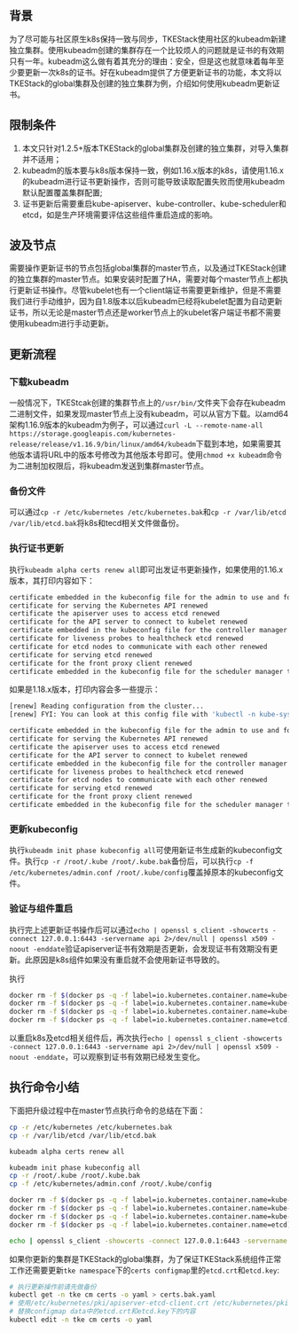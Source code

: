 ## 背景

为了尽可能与社区原生k8s保持一致与同步，TKEStack使用社区的kubeadm新建独立集群。使用kubeadm创建的集群存在一个比较烦人的问题就是证书的有效期只有一年。kubeadm这么做有着其充分的理由：安全，但是这也就意味着每年至少要更新一次k8s的证书。好在kubeadm提供了方便更新证书的功能，本文将以TKEStack的global集群及创建的独立集群为例，介绍如何使用kubeadm更新证书。

## 限制条件

1. 本文只针对1.2.5+版本TKEStack的global集群及创建的独立集群，对导入集群并不适用；
2. kubeadm的版本要与k8s版本保持一致，例如1.16.x版本的k8s，请使用1.16.x的kubeadm进行证书更新操作，否则可能导致读取配置失败而使用kubeadm默认配置覆盖集群配置;
3. 证书更新后需要重启kube-apiserver、kube-controller、kube-scheduler和etcd，如是生产环境需要评估这些组件重启造成的影响。

## 波及节点

需要操作更新证书的节点包括global集群的master节点，以及通过TKEStack创建的独立集群的master节点。如果安装时配置了HA，需要对每个master节点上都执行更新证书操作。尽管kubelet也有一个client端证书需要更新维护，但是不需要我们进行手动维护，因为自1.8版本以后kubeadm已经将kubelet配置为自动更新证书，所以无论是master节点还是worker节点上的kubelet客户端证书都不需要使用kubeadm进行手动更新。

## 更新流程

### 下载kubeadm

一般情况下，TKEStcak创建的集群节点上的`/usr/bin/`文件夹下会存在kubeadm二进制文件，如果发现master节点上没有kubeadm，可以从官方下载。以amd64架构1.16.9版本的kubeadm为例子，可以通过`curl -L --remote-name-all https://storage.googleapis.com/kubernetes-release/release/v1.16.9/bin/linux/amd64/kubeadm`下载到本地，如果需要其他版本请将URL中的版本号修改为其他版本号即可。使用`chmod +x kubeadm`命令为二进制加权限后，将kubeadm发送到集群master节点。

### 备份文件

可以通过`cp -r /etc/kubernetes /etc/kubernetes.bak`和`cp -r /var/lib/etcd /var/lib/etcd.bak`将k8s和tecd相关文件做备份。

### 执行证书更新

执行`kubeadm alpha certs renew all`即可出发证书更新操作，如果使用的1.16.x版本，其打印内容如下：

```sh
certificate embedded in the kubeconfig file for the admin to use and for kubeadm itself renewed
certificate for serving the Kubernetes API renewed
certificate the apiserver uses to access etcd renewed
certificate for the API server to connect to kubelet renewed
certificate embedded in the kubeconfig file for the controller manager to use renewed
certificate for liveness probes to healthcheck etcd renewed
certificate for etcd nodes to communicate with each other renewed
certificate for serving etcd renewed
certificate for the front proxy client renewed
certificate embedded in the kubeconfig file for the scheduler manager to use renewed
```

如果是1.18.x版本，打印内容会多一些提示：

```sh
[renew] Reading configuration from the cluster...
[renew] FYI: You can look at this config file with 'kubectl -n kube-system get cm kubeadm-config -oyaml'

certificate embedded in the kubeconfig file for the admin to use and for kubeadm itself renewed
certificate for serving the Kubernetes API renewed
certificate the apiserver uses to access etcd renewed
certificate for the API server to connect to kubelet renewed
certificate embedded in the kubeconfig file for the controller manager to use renewed
certificate for liveness probes to healthcheck etcd renewed
certificate for etcd nodes to communicate with each other renewed
certificate for serving etcd renewed
certificate for the front proxy client renewed
certificate embedded in the kubeconfig file for the scheduler manager to use renewed
```

### 更新kubeconfig

执行`kubeadm init phase kubeconfig all`可使用新证书生成新的kubeconfig文件。执行`cp -r /root/.kube /root/.kube.bak`备份后，可以执行`cp -f /etc/kubernetes/admin.conf /root/.kube/config`覆盖掉原本的kubeconfig文件。

### 验证与组件重启

执行完上述更新证书操作后可以通过`echo | openssl s_client -showcerts -connect 127.0.0.1:6443 -servername api 2>/dev/null | openssl x509 -noout -enddate`验证apiserver证书有效期是否更新，会发现证书有效期没有更新。此原因是k8s组件如果没有重启就不会使用新证书导致的。

执行

```sh
docker rm -f $(docker ps -q -f label=io.kubernetes.container.name=kube-apiserver) && \
docker rm -f $(docker ps -q -f label=io.kubernetes.container.name=kube-controller-manager) && \
docker rm -f $(docker ps -q -f label=io.kubernetes.container.name=kube-scheduler) && \
docker rm -f $(docker ps -q -f label=io.kubernetes.container.name=etcd)
```

以重启k8s及etcd相关组件后，再次执行`echo | openssl s_client -showcerts -connect 127.0.0.1:6443 -servername api 2>/dev/null | openssl x509 -noout -enddate`，可以观察到证书有效期已经发生变化。

## 执行命令小结

下面把升级过程中在master节点执行命令的总结在下面：

```sh
cp -r /etc/kubernetes /etc/kubernetes.bak
cp -r /var/lib/etcd /var/lib/etcd.bak

kubeadm alpha certs renew all

kubeadm init phase kubeconfig all
cp -r /root/.kube /root/.kube.bak
cp -f /etc/kubernetes/admin.conf /root/.kube/config

docker rm -f $(docker ps -q -f label=io.kubernetes.container.name=kube-apiserver) && \
docker rm -f $(docker ps -q -f label=io.kubernetes.container.name=kube-controller-manager) && \
docker rm -f $(docker ps -q -f label=io.kubernetes.container.name=kube-scheduler) && \
docker rm -f $(docker ps -q -f label=io.kubernetes.container.name=etcd)

echo | openssl s_client -showcerts -connect 127.0.0.1:6443 -servername api 2>/dev/null | openssl x509 -noout -enddate
```

如果你更新的集群是TKEStack的global集群，为了保证TKEStack系统组件正常工作还需要更新`tke namespace`下的`certs configmap`里的`etcd.crt`和`etcd.key`:

```sh
# 执行更新操作前请先做备份
kubectl get -n tke cm certs -o yaml > certs.bak.yaml
# 使用/etc/kubernetes/pki/apiserver-etcd-client.crt /etc/kubernetes/pki/apiserver-etcd-client.key的内容
# 替换configmap data中的etcd.crt和etcd.key下的内容
kubectl edit -n tke cm certs -o yaml
```
